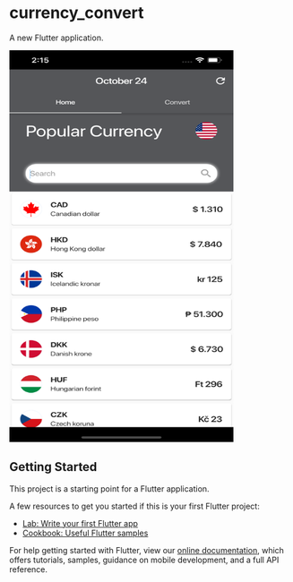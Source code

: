 # currency_convert

A new Flutter application.


<p><img src="https://github.com/Rafaty/currency_convert/blob/master/screenshots/Simulator%20Screen%20Shot%20-%20iPhone%2011%20Pro%20Max%20-%202019-10-26%20at%2002.15.16.png" alt="test" width="400" height="700"></p>



## Getting Started

This project is a starting point for a Flutter application.

A few resources to get you started if this is your first Flutter project:

- [Lab: Write your first Flutter app](https://flutter.dev/docs/get-started/codelab)
- [Cookbook: Useful Flutter samples](https://flutter.dev/docs/cookbook)

For help getting started with Flutter, view our
[online documentation](https://flutter.dev/docs), which offers tutorials,
samples, guidance on mobile development, and a full API reference.
